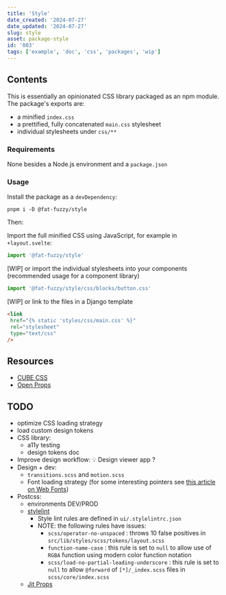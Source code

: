 ```yaml
---
title: 'Style'
date_created: '2024-07-27'
date_updated: '2024-07-27'
slug: style
asset: package-style
id: '003'
tags: ['example', 'doc', 'css', 'packages', 'wip']
---
```


## Contents

This is essentially an opinionated CSS library packaged as an npm module.
The package's exports are:

- a minified `index.css`
- a prettified, fully concatenated `main.css` stylesheet
- individual stylesheets under `css/**`

### Requirements

None besides a Node.js environment and a `package.json`

### Usage

Install the package as a `devDependency`:

```shell
pnpm i -D @fat-fuzzy/style
```

Then:

Import the full minified CSS using JavaScript, for example in `+layout.svelte`:

```js
import '@fat-fuzzy/style'
```

[WIP] or import the individual stylesheets into your components (recommended usage for a component library)

```js
import '@fat-fuzzy/style/css/blocks/button.css'
```

[WIP] or link to the files in a Django template

```html
<link
 href="{% static 'styles/css/main.css' %}"
 rel="stylesheet"
 type="text/css"
/>
```

## Resources

- [CUBE CSS](https://cube.fyi/)
- [Open Props](https://open-props.style/)

## TODO

- optimize CSS loading strategy
- load custom design tokens
- CSS library:
  - a11y testing
  - design tokens doc
- Improve design workflow: 💡 Design viewer app ?
- Design + dev:
  - `transitions.scss` and `motion.scss`
  - Font loading strategy (for some interesting pointers see [this article on Web Fonts](https://www.zachleat.com/web/css-tricks-web-fonts/))
- Postcss:
  - environments DEV/PROD
  - [stylelint](https://stylelint.io/)
    - Style lint rules are defined in `ui/.stylelintrc.json`
    - NOTE: the following rules have issues:
      - `scss/operator-no-unspaced` : throws 10 false positives in `src/lib/styles/scss/tokens/layout.scss`
      - `function-name-case` : this rule is set to `null` to allow use of `RGBA` function using modern color function notation
      - `scss/load-no-partial-leading-underscore` : this rule is set to `null` to allow `@forward` of `[*]/_index.scss` files in `scss/core/index.scss`
  - [Jit Props](https://github.com/GoogleChromeLabs/postcss-jit-props)
